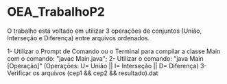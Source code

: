 # OEA_TrabalhoP2
O trabalho está voltado em utilizar 3 operações de conjuntos (União, Interseção e Diferença) entre arquivos ordenados.

1- Utilizar o Prompt de Comando ou o Terminal para compilar a classe Main com o comando: "javac Main.java";
2- Utilizar o comando: "java Main [Operação]" (Operações: U= União || I= Interseção || D= Diferença)
3- Verificar os arquivos (cep1 && cep2 && resultado).dat
